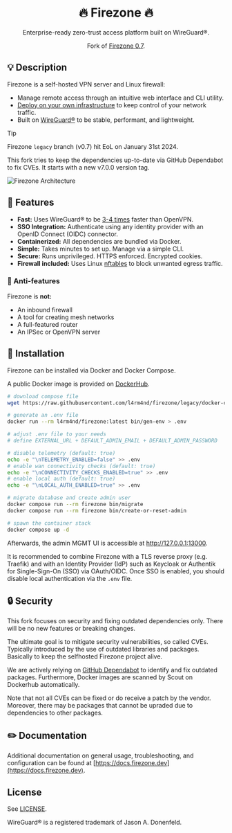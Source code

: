 <div align="center" width="100%">
    <h1>🔥 Firezone 🔥</h1>
    <p>Enterprise-ready zero-trust access platform built on WireGuard®.</p><p>
    <p>Fork of <a href="https://github.com/firezone/firezone/tree/legacy">Firezone 0.7</a>.<br>
</div>

## 💡 Description

Firezone is a self-hosted VPN server and Linux firewall:

- Manage remote access through an intuitive web interface and CLI utility.
- [Deploy on your own infrastructure](https://docs.firezone.dev/deploy?utm_source=readme)
  to keep control of your network traffic.
- Built on [WireGuard®](https://www.wireguard.com/) to be stable, performant,
  and lightweight.

> [!TIP]
> Firezone `legacy` branch (v0.7) hit EoL on January 31st 2024.
>
> This fork tries to keep the dependencies up-to-date via GitHub Dependabot to fix CVEs. It starts with a new v7.0.0 version tag.

![Firezone Architecture](https://user-images.githubusercontent.com/52545545/183804397-ae81ca4e-6972-41f9-80d4-b431a077119d.png)

## 💎 Features

- **Fast:** Uses WireGuard® to be
  [3-4 times](https://wireguard.com/performance/) faster than OpenVPN.
- **SSO Integration:** Authenticate using any identity provider with an OpenID
  Connect (OIDC) connector.
- **Containerized:** All dependencies are bundled via Docker.
- **Simple:** Takes minutes to set up. Manage via a simple CLI.
- **Secure:** Runs unprivileged. HTTPS enforced. Encrypted cookies.
- **Firewall included:** Uses Linux [nftables](https://netfilter.org) to block
  unwanted egress traffic.

### 🚫 Anti-features

Firezone is **not:**

- An inbound firewall
- A tool for creating mesh networks
- A full-featured router
- An IPSec or OpenVPN server

## 🐳 Installation

Firezone can be installed via Docker and Docker Compose.

A public Docker image is provided on [DockerHub](https://hub.docker.com/r/l4rm4nd/firezone).

````bash
# download compose file
wget https://raw.githubusercontent.com/l4rm4nd/firezone/legacy/docker-compose.yml

# generate an .env file
docker run --rm l4rm4nd/firezone:latest bin/gen-env > .env

# adjust .env file to your needs
# define EXTERNAL_URL + DEFAULT_ADMIN_EMAIL + DEFAULT_ADMIN_PASSWORD

# disable telemetry (default: true)
echo -e "\nTELEMETRY_ENABLED=false" >> .env
# enable wan connectivity checks (default: true)
echo -e "\nCONNECTIVITY_CHECKS_ENABLED=true" >> .env
# enable local auth (default: true)
echo -e "\nLOCAL_AUTH_ENABLED=true" >> .env

# migrate database and create admin user
docker compose run --rm firezone bin/migrate
docker compose run --rm firezone bin/create-or-reset-admin

# spawn the container stack
docker compose up -d
````

Afterwards, the admin MGMT UI is accessible at http://127.0.0.1:13000.

It is recommended to combine Firezone with a TLS reverse proxy (e.g. Traefik) and with an Identity Provider (IdP) such as Keycloak or Authentik for Single-Sign-On (SSO) via OAuth/OIDC. Once SSO is enabled, you should disable local authentication via the `.env` file.

## 🔒 Security

This fork focuses on security and fixing outdated dependencies only. There will be no new features or breaking changes.

The ultimate goal is to mitigate security vulnerabilities, so called CVEs. Typically introduced by the use of outdated libraries and packages. Basically to keep the selfhosted Firezone project alive.

We are actively relying on [GitHub Dependabot](https://github.com/l4rm4nd/firezone/security/dependabot) to identify and fix outdated packages. Furthermore, Docker images are scanned by Scout on Dockerhub automatically.

Note that not all CVEs can be fixed or do receive a patch by the vendor. Moreover, there may be packages that cannot be upraded due to dependencies to other packages.

## ✏️ Documentation

Additional documentation on general usage, troubleshooting, and configuration
can be found at [https://docs.firezone.dev](https://docs.firezone.dev).

## License

See [LICENSE](LICENSE).

WireGuard® is a registered trademark of Jason A. Donenfeld.

